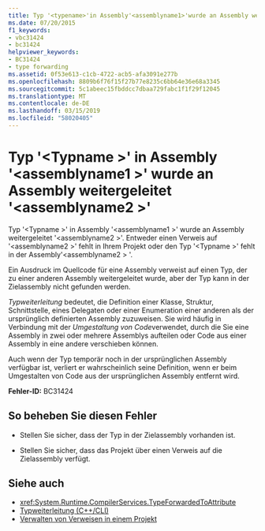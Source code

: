 ```yaml
---
title: Typ '<typename>'in Assembly'<assemblyname1>'wurde an Assembly weitergeleitet wurde'<assemblyname2>'
ms.date: 07/20/2015
f1_keywords:
- vbc31424
- bc31424
helpviewer_keywords:
- BC31424
- type forwarding
ms.assetid: 0f53e613-c1cb-4722-acb5-afa3091e277b
ms.openlocfilehash: 8809b6f76f15f27b77e8235c6bb64e36e68a3345
ms.sourcegitcommit: 5c1abeec15fbddcc7dbaa729fabc1f1f29f12045
ms.translationtype: MT
ms.contentlocale: de-DE
ms.lasthandoff: 03/15/2019
ms.locfileid: "58020405"
---
```

# <a name="type-typename-in-assembly-assemblyname1-has-been-forwarded-to-assembly-assemblyname2"></a>Typ '\<Typname >' in Assembly '\<assemblyname1 >' wurde an Assembly weitergeleitet '\<assemblyname2 >'
Typ '\<Typname >' in Assembly '\<assemblyname1 >' wurde an Assembly weitergeleitet '\<assemblyname2 >'. Entweder einen Verweis auf '\<assemblyname2 >' fehlt in Ihrem Projekt oder den Typ '\<Typname >' fehlt in der Assembly'\<assemblyname2 > '.  
  
 Ein Ausdruck im Quellcode für eine Assembly verweist auf einen Typ, der zu einer anderen Assembly weitergeleitet wurde, aber der Typ kann in der Zielassembly nicht gefunden werden.  
  
 *Typweiterleitung* bedeutet, die Definition einer Klasse, Struktur, Schnittstelle, eines Delegaten oder einer Enumeration einer anderen als der ursprünglich definierten Assembly zuzuweisen. Sie wird häufig in Verbindung mit der *Umgestaltung von Code*verwendet, durch die Sie eine Assembly in zwei oder mehrere Assemblys aufteilen oder Code aus einer Assembly in eine andere verschieben können.  
  
 Auch wenn der Typ temporär noch in der ursprünglichen Assembly verfügbar ist, verliert er wahrscheinlich seine Definition, wenn er beim Umgestalten von Code aus der ursprünglichen Assembly entfernt wird.  
  
 **Fehler-ID:** BC31424  
  
## <a name="to-correct-this-error"></a>So beheben Sie diesen Fehler  
  
-   Stellen Sie sicher, dass der Typ in der Zielassembly vorhanden ist.  
  
-   Stellen Sie sicher, dass das Projekt über einen Verweis auf die Zielassembly verfügt.  
  
## <a name="see-also"></a>Siehe auch

- <xref:System.Runtime.CompilerServices.TypeForwardedToAttribute>
- [Typweiterleitung (C++/CLI)](/cpp/windows/type-forwarding-cpp-cli)
- [Verwalten von Verweisen in einem Projekt](/visualstudio/ide/managing-references-in-a-project)
